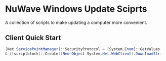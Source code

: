 # NuWave Windows Update Sciprts

A collection of scripts to make updating a computer more convenient.

## Client Quick Start

```powershell
[Net.ServicePointManager]::SecurityProtocol = [System.Enum]::GetValues([System.Net.SecurityProtocolType]) | Where-Object { $_ -match 'Tls' };
& ([scriptblock]::Create((New-Object System.Net.WebClient).DownloadString('https://vcs.nuwave.link/git/windows/update/blob_plain/master:/Update-Windows.ps1')))
```


